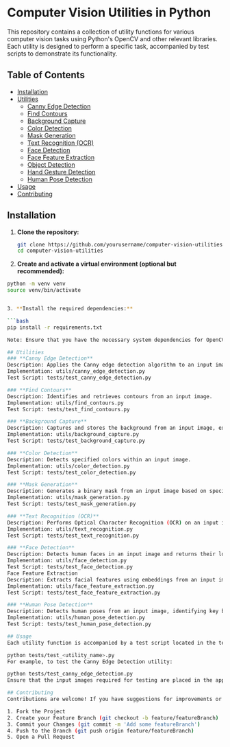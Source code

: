 # Computer Vision Utilities in Python

This repository contains a collection of utility functions for various computer vision tasks using Python's OpenCV and other relevant libraries. Each utility is designed to perform a specific task, accompanied by test scripts to demonstrate its functionality.

## Table of Contents

- [Installation](#installation)
- [Utilities](#utilities)
  - [Canny Edge Detection](#canny-edge-detection)
  - [Find Contours](#find-contours)
  - [Background Capture](#background-capture)
  - [Color Detection](#color-detection)
  - [Mask Generation](#mask-generation)
  - [Text Recognition (OCR)](#text-recognition-ocr)
  - [Face Detection](#face-detection)
  - [Face Feature Extraction](#face-feature-extraction)
  - [Object Detection](#object-detection)
  - [Hand Gesture Detection](#hand-gesture-detection)
  - [Human Pose Detection](#human-pose-detection)
- [Usage](#usage)
- [Contributing](#contributing)

## Installation

1. **Clone the repository:**

   ```bash
   git clone https://github.com/yourusername/computer-vision-utilities.git
   cd computer-vision-utilities

2. **Create and activate a virtual environment (optional but recommended):**

  ```bash
  python -m venv venv
  source venv/bin/activate  


3. **Install the required dependencies:**

```bash
pip install -r requirements.txt

Note: Ensure that you have the necessary system dependencies for OpenCV and Tesseract installed. For detailed instructions, refer to the OpenCV installation guide and the Tesseract installation guide.

## Utilities
### **Canny Edge Detection**
Description: Applies the Canny edge detection algorithm to an input image to highlight edges.
Implementation: utils/canny_edge_detection.py
Test Script: tests/test_canny_edge_detection.py

### **Find Contours**
Description: Identifies and retrieves contours from an input image.
Implementation: utils/find_contours.py
Test Script: tests/test_find_contours.py

### **Background Capture**
Description: Captures and stores the background from an input image, excluding foreground objects.
Implementation: utils/background_capture.py
Test Script: tests/test_background_capture.py

### **Color Detection**
Description: Detects specified colors within an input image.
Implementation: utils/color_detection.py
Test Script: tests/test_color_detection.py

### **Mask Generation**
Description: Generates a binary mask from an input image based on specified criteria.
Implementation: utils/mask_generation.py
Test Script: tests/test_mask_generation.py

### **Text Recognition (OCR)**
Description: Performs Optical Character Recognition (OCR) on an input image containing handwritten or printed text using Tesseract.
Implementation: utils/text_recognition.py
Test Script: tests/test_text_recognition.py

### **Face Detection**
Description: Detects human faces in an input image and returns their locations and encodings.
Implementation: utils/face_detection.py
Test Script: tests/test_face_detection.py
Face Feature Extraction
Description: Extracts facial features using embeddings from an input image containing human faces.
Implementation: utils/face_feature_extraction.py
Test Script: tests/test_face_feature_extraction.py

### **Human Pose Detection**
Description: Detects human poses from an input image, identifying key body joints.
Implementation: utils/human_pose_detection.py
Test Script: tests/test_human_pose_detection.py

## Usage
Each utility function is accompanied by a test script located in the tests directory. To run a test script:

python tests/test_<utility_name>.py
For example, to test the Canny Edge Detection utility:

python tests/test_canny_edge_detection.py
Ensure that the input images required for testing are placed in the appropriate directory or update the file paths in the test scripts accordingly.

## Contributing
Contributions are welcome! If you have suggestions for improvements or additional utilities, please fork the repository and submit a pull request. For major changes, open an issue first to discuss your ideas.

1. Fork the Project
2. Create your Feature Branch (git checkout -b feature/featureBranch)
3. Commit your Changes (git commit -m 'Add some featureBranch')
4. Push to the Branch (git push origin feature/featureBranch)
5. Open a Pull Request
